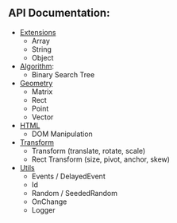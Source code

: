 ## API Documentation:
* [Extensions](./utils/extension/Readme.md)
    * Array
    * String
    * Object
* [Algorithm](./algorithm/Readme.md):
    * Binary Search Tree
* [Geometry](./geometry/Readme.md)
    * Matrix
    * Rect
    * Point
    * Vector
* [HTML](./html/Readme.md)
    * DOM Manipulation
* [Transform](./transform/Readme.md)
    * Transform (translate, rotate, scale)
    * Rect Transform (size, pivot, anchor, skew)
* [Utils](./utils/Readme.md)
    * Events / DelayedEvent
    * Id
    * Random / SeededRandom
    * OnChange
    * Logger